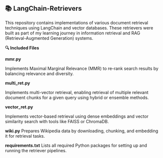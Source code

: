 ## 📚 LangChain-Retrievers

This repository contains implementations of various document retrieval techniques using LangChain and vector databases. 
These retrievers were built as part of my learning journey in information retrieval and RAG (Retrieval-Augmented Generation) systems.

**🔍 Included Files**

**mmr.py**

Implements Maximal Marginal Relevance (MMR) to re-rank search results by balancing relevance and diversity.

**multi_ret.py**

Implements multi-vector retrieval, enabling retrieval of multiple relevant document chunks for a given query using hybrid or ensemble methods.

**vector_ret.py**

Implements vector-based retrieval using dense embeddings and vector similarity search with tools like FAISS or ChromaDB.

**wiki.py**
Prepares Wikipedia data by downloading, chunking, and embedding it for retrieval tasks.

**requirements.txt**
Lists all required Python packages for setting up and running the retriever pipelines.
